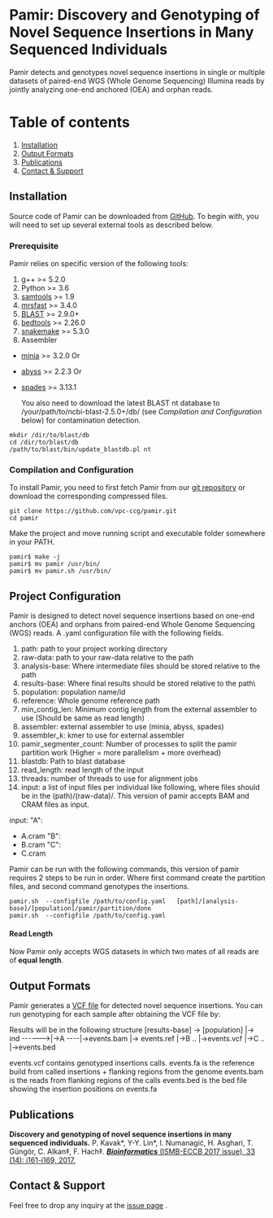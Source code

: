 
Pamir: Discovery and Genotyping of Novel Sequence Insertions in Many Sequenced Individuals
======
Pamir detects and genotypes novel sequence insertions in single or multiple datasets of paired-end WGS (Whole Genome Sequencing) Illumina reads by jointly analyzing one-end anchored (OEA) and orphan reads.

# Table of contents
1. [Installation](#installation)
2. [Output Formats](#output-formats)
4. [Publications](#publications)
5. [Contact & Support](#contact)

## Installation
Source code of Pamir can be downloaded from [GitHub](https://github.com/vpc-ccg/pamir). To begin with, you will need to set up several external tools as described below.

### Prerequisite
Pamir relies on specific version of the following tools:
1. g++ >= 5.2.0
2. Python >= 3.6
3. [samtools](http://www.htslib.org/) >= 1.9
4. [mrsfast](https://github.com/sfu-compbio/mrsfast) >= 3.4.0
5. [BLAST](ftp://ftp.ncbi.nlm.nih.gov/blast/executables/blast\+/LATEST/) >= 2.9.0+
6. [bedtools](https://bedtools.readthedocs.io/en/latest/) >= 2.26.0
7. [snakemake](https://snakemake.readthedocs.io/en/stable/) >= 5.3.0
8. Assembler
* [minia](https://github.com/GATB/minia) >= 3.2.0 Or
* [abyss](https://github.com/bcgsc/abyss) >= 2.2.3 Or
* [spades](https://github.com/ablab/spades) >= 3.13.1

   You also need to download the latest BLAST nt database to /your/path/to/ncbi-blast-2.5.0+/db/ (see *Compilation and Configuration* below) for contamination detection. 

```
mkdir /dir/to/blast/db
cd /dir/to/blast/db
/path/to/blast/bin/update_blastdb.pl nt
```

### Compilation and Configuration
To install Pamir, you need to first fetch Pamir from our [git repository](https://github.com/vpc-ccg/pamir) or download the corresponding compressed files. 
```
git clone https://github.com/vpc-ccg/pamir.git
cd pamir
```

Make the project and move running script and executable folder somewhere in your PATH.
```
pamir$ make -j
pamir$ mv pamir /usr/bin/
pamir$ mv pamir.sh /usr/bin/
```

## Project Configuration
Pamir is designed to detect novel sequence insertions based on one-end anchors (OEA) and orphans from paired-end Whole Genome Sequencing (WGS) reads. A .yaml configuration file with the following fields.

1. path: path to your project working directory
2. raw-data: path to your raw-data relative to the path
3. analysis-base: Where intermediate files should be stored relative to the path
4. results-base: Where final results should be stored relative to the path\
5. population: population name/id
6. reference: Whole genome reference path
7. min\_contig\_len: Minimum contig length from the external assembler to use (Should be same as read length)
8. assembler: external assembler to use (minia, abyss, spades)
9. assembler\_k: kmer to use for external assembler
10. pamir\_segmenter\_count: Number of processes to split the pamir partition work (Higher = more parallelism + more overhead) 
11. blastdb: Path to blast database
12. read\_length: read length of the input
13. threads: number of threads to use for alignment jobs
14. input: a list of input files per individual like following, where files should be in the (path)/(raw-data)/. This version of pamir accepts BAM and CRAM files as input.

input:
  "A":
   - A.cram
  "B":
   - B.cram
  "C":
   - C.cram


Pamir can be run with the following commands, this version of pamir requires 2 steps to be run in order. Where first command create the partition files, and second command genotypes the insertions.
```
pamir.sh  --configfile /path/to/config.yaml   [path]/[analysis-base]/[population]/pamir/partition/done
pamir.sh  --configfile /path/to/config.yaml
```

#### Read Length
Now Pamir only accepts WGS datasets in which two mates of all reads are of **equal length**.


## Output Formats
Pamir generates a [VCF file](https://samtools.github.io/hts-specs/VCFv4.2.pdf) for detected novel sequence insertions. You can run genotyping for each sample after obtaining the VCF file by:

Results will be in the following structure
[results-base] -> [population] |-> ind  ------>|->A ----|->events.bam
                               |-> events.ref  |->B ..  |->events.vcf
                                               |->C ..  |->events.bed

events.vcf contains genotyped insertions calls.
events.fa  is the reference build from called insertions + flanking regions from the genome
events.bam is the reads from flanking regions of the calls
events.bed is the bed file showing the insertion positions on events.fa

## Publications
**Discovery and genotyping of novel sequence insertions in many sequenced individuals.** P. Kavak*, Y-Y. Lin*, I. Numanagić, H. Asghari, T. Güngör, C. Alkan‡, F. Hach‡. [***Bioinformatics*** (ISMB-ECCB 2017 issue), 33 (14): i161-i169, 2017.](https://doi.org/10.1093/bioinformatics/btx254)

## Contact & Support

Feel free to drop any inquiry at the [issue page](https://github.com/vpc-ccg/pamir/issues)    .

